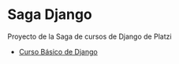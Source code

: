 # Saga Django

Proyecto de la Saga de cursos de Django de Platzi

- [Curso Básico de Django](https://platzi.com/cursos/django/)
